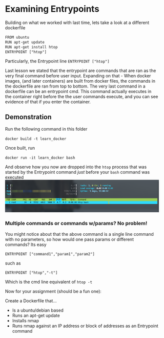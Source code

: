 # Examining Entrypoints 

Building on what we worked with last time, lets take a look at a different dockerfile

```
FROM ubuntu
RUN apt-get update
RUN apt-get install htop
ENTRYPOINT ["htop"]
```

Particularly, the Entrypoint line
`ENTRYPOINT ["htop"]`

Last lesson we stated that the entrypoint are commands that are ran as the very final command before user input. Expanding on that - When docker images, (and later containers) are built from docker files, the commands in the dockerfile are ran from top to bottom. The very last command in a dockerfile can be an entrypoint cmd. This command actually executes in the container right before the the user commands execute, and you can see evidence of that if you enter the container. 

## Demonstration 

Run the following command in this folder

`docker build -t learn_docker` 

Once built, run 

`docker run -it learn_docker bash`

And observe how you now are dropped into the `htop` process that was started by the Entrypoint command <i>just</i> before your `bash` command was executed 
![htop](/images/htop_Learn_Docker_Exercise_3.png)

### Multiple commands or commands w/params? No problem!

You might notice about that the above command is a single line command with no parameters, so how would one pass params or different commands? Its easy

```
ENTRYPOINT ["command1","param1","param2"]
```
such as 
```
ENTRYPOINT ["htop","-t"]
```

Which is the cmd line equivalent of `htop -t`


Now for your assignment (should be a fun one):

Create a Dockerfile that...
* Is a ubuntu/debian based
* Runs an apt-get update 
* Installs nmap
* Runs nmap against an IP address or block of addresses as an Entrypoint command
